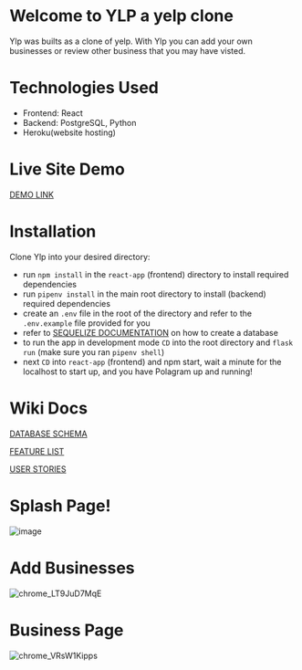 # Welcome to YLP a yelp clone
Ylp was builts as a clone of yelp. With Ylp you can add your own businesses or review other business that you may have visted.

# Technologies Used
* Frontend: React
* Backend: PostgreSQL, Python
* Heroku(website hosting)

# Live Site Demo
[DEMO LINK](https://ylp-clone.herokuapp.com/)

# Installation
Clone Ylp into your desired directory:
* run `npm install` in the `react-app` (frontend) directory to install required dependencies
* run `pipenv install` in the main root directory to install (backend) required dependencies
* create an `.env` file in the root of the directory and refer to the `.env.example` file provided for you
* refer to [SEQUELIZE DOCUMENTATION](https://sequelize.org/docs/v6/other-topics/migrations/) on how to create a database
* to run the app in development mode `CD` into the root directory and `flask run` (make sure you ran `pipenv shell`)
* next `CD` into `react-app` (frontend) and npm start, wait a minute for the localhost to start up, and you have Polagram up and running!

# Wiki Docs

[DATABASE SCHEMA](https://github.com/Christian-AC/Ylp/wiki/DB-Schema)

[FEATURE LIST](https://github.com/Christian-AC/Ylp/wiki/Features-List)

[USER STORIES](https://github.com/Christian-AC/Ylp/wiki/User-Stories)

# Splash Page!
![image](https://user-images.githubusercontent.com/92351444/184051492-2989e061-fbc6-4dc2-93ba-232192b1e6c4.jpg)

# Add Businesses
![chrome_LT9JuD7MqE](https://user-images.githubusercontent.com/92351444/184051574-64adee6b-33d8-4164-83bd-d64a8a58251c.png)

# Business Page
![chrome_VRsW1Kipps](https://user-images.githubusercontent.com/92351444/184213486-f1f4a318-88ab-4a38-bf09-94d142a4b4a5.png)
